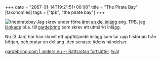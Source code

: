 +++
date = "2007-01-14T19:21:51+00:00"
title = "The Pirate Bay"
[taxonomies]
tags = ["tpb", "the pirate bay"]
+++

<img id="image69" src="/images/2006/06/thepiratebay.thumbnail.gif" alt="thepiratebay" align="left" />Jag skrev under förra året [en del inlägg][1] ang. TPB, jag [länkade][2] bl.a. till [gardebring][3] som skrev ett utmärkt inlägg.

Nu (3 Jan) har han skrivit ett uppföljande inlägg som tar upp historian från början, och pratar en del ang. den senaste tidens händelser.

[gardebring.com | anders.nu -- Rättsrötan fortsätter][4] ([via][5])



<small></small>

 [1]: http://junkpile.se/~s/wp/?s=tpb
 [2]: http://junkpile.se/~s/wp/2006/06/mer-om-razzian-skadestand/
 [3]: http://gardebring.com/2006/06/228.html
 [4]: http://www.gardebring.com/2007/01/317.html
 [5]: http://ravens-blog.blogspot.com/2007/01/tillslaget-mot-tpb-och-dess-bristande.html
